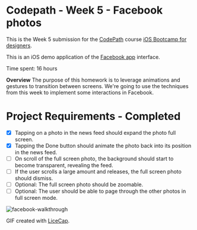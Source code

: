 # Codepath - Week 5 - Facebook photos

This is the Week 5 submission for the [CodePath](http://www.codepath.com) course [iOS Bootcamp for designers](http://codepath.com/iosfordesigners).

This is an iOS demo application of the [Facebook app](https://www.facebook.com/) interface. 

Time spent: 16 hours

**Overview**
The purpose of this homework is to leverage animations and gestures to transition between screens. We're going to use the techniques from this week to implement some interactions in Facebook.

# Project Requirements - Completed

- [x] Tapping on a photo in the news feed should expand the photo full screen.
- [x] Tapping the Done button should animate the photo back into its position in the news feed.
- [  ] On scroll of the full screen photo, the background should start to become transparent, revealing the feed.
- [  ] If the user scrolls a large amount and releases, the full screen photo should dismiss.
- [  ] Optional: The full screen photo should be zoomable.
- [  ] Optional: The user should be able to page through the other photos in full screen mode.

![facebook-walkthrough](https://github.com/sayheyrickjames/codepath-week5-facebook-photos/blob/master/facebook-walkthrough.gif?raw=true)

GIF created with [LiceCap](http://www.cockos.com/licecap/).
